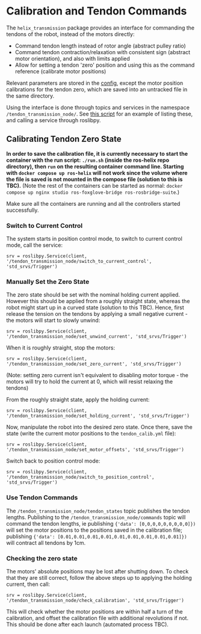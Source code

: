 # Calibration and Tendon Commands
The `helix_transmission` package provides an interface for commanding the tendons of the robot, instead of the motors directly:
- Command tendon length instead of rotor angle (abstract pulley ratio)
- Command tendon contraction/relaxation with consistent sign (abstract motor orientation), and also with limits applied
- Allow for setting a tendon 'zero' position and using this as the command reference (calibrate motor positions)
  
Relevant parameters are stored in the [config](https://github.com/helix-robotics-ag/ros-helix/blob/main/helix_transmission/config/helix_transmission.config.yml), except the motor position calibrations for the tendon zero, which are saved into an untracked file in the same directory. 

Using the interface is done through topics and services in the namespace `/tendon_transmission_node/`. See [this script](https://github.com/fstella97/HelixRobotics/blob/main/ROS/roslibpy_service_test.py) for an example of listing these, and calling a service through roslibpy.

## Calibrating Tendon Zero State
**In order to save the calibration file, it is currently necessary to start the container with the run script: `./run.sh` (inside the ros-helix repo directory), then `run` on the resulting container command line. Starting with `docker compose up ros-helix` will not work since the volume where the file is saved is not mounted in the compose file (solution to this is TBC).** (Note the rest of the containers can be started as normal: `docker compose up nginx studio ros-foxglove-bridge ros-rosbridge-suite`.)

Make sure all the containers are running and all the controllers started successfully.

### Switch to Current Control
The system starts in position control mode, to switch to current control mode, call the service:
```
srv = roslibpy.Service(client, '/tendon_transmission_node/switch_to_current_control', 'std_srvs/Trigger')
```
### Manually Set the Zero State
The zero state should be set with the nominal holding current applied. However this should be applied from a roughly straight state, whereas the robot might start up in a curved state (solution to this TBC). Hence, first release the tension on the tendons by applying a small negative current - the motors will start to slowly unwind:
```
srv = roslibpy.Service(client, '/tendon_transmission_node/set_unwind_current', 'std_srvs/Trigger')
```
When it is roughly straight, stop the motors: 
```
srv = roslibpy.Service(client, '/tendon_transmission_node/set_zero_current', 'std_srvs/Trigger')
```
(Note: setting zero current isn't equivalent to disabling motor torque - the motors will try to hold the current at 0, which will resist relaxing the tendons)

From the roughly straight state, apply the holding current:
```
srv = roslibpy.Service(client, '/tendon_transmission_node/set_holding_current', 'std_srvs/Trigger')
```
Now, manipulate the robot into the desired zero state. Once there, save the state (write the current motor positions to the `tendon_calib.yml` file):
```
srv = roslibpy.Service(client, '/tendon_transmission_node/set_motor_offsets', 'std_srvs/Trigger')
```
Switch back to position control mode:
```
srv = roslibpy.Service(client, '/tendon_transmission_node/switch_to_position_control', 'std_srvs/Trigger')
```
### Use Tendon Commands
The `/tendon_transmission_node/tendon_states` topic publishes the tendon lengths. Publishing to the `/tendon_transmission_node/commands` topic will command the tendon lengths, ie publishing `{'data': [0,0,0,0,0,0,0,0,0]})` will set the motor positions to the positions saved in the calibration file; publishing `{'data': [0.01,0.01,0.01,0.01,0.01,0.01,0.01,0.01,0.01]})` will contract all tendons by 1cm.
### Checking the zero state
The motors' absolute positions may be lost after shutting down. To check that they are still correct, follow the above steps up to applying the holding current, then call:
```
srv = roslibpy.Service(client, '/tendon_transmission_node/check_calibration', 'std_srvs/Trigger')
```
This will check whether the motor positions are within half a turn of the calibration, and offset the calibration file with additional revolutions if not. This should be done after each launch (automated process TBC).

